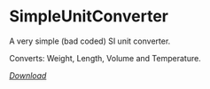 # SimpleUnitConverter
A very simple (bad coded) SI unit converter. 

Converts: Weight, Length, Volume and Temperature.

[*Download*](https://github.com/Ra11e/SimpleUnitConverter/raw/master/dist/Converter.jar)
